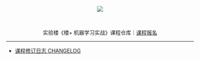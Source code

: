 <p align="center">
  <img src="https://static.shiyanlou.com/img/louplus/louplus_logo.png" />
</p>
<br>
<p align="center">
  实验楼《楼+ 机器学习实战》课程仓库｜<a href="https://www.shiyanlou.com/louplus/ml">课程报名</a>
</p>

---

- [课程修订日志 CHANGELOG](https://github.com/shiyanlou/louplus-ml/wiki/CHANGELOG)
